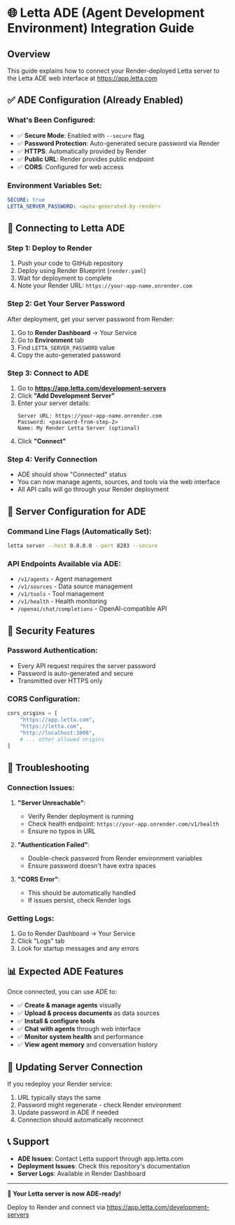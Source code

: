 # 🌐 Letta ADE (Agent Development Environment) Integration Guide

## Overview
This guide explains how to connect your Render-deployed Letta server to the Letta ADE web interface at https://app.letta.com

## ✅ **ADE Configuration (Already Enabled)**

### **What's Been Configured:**
- ✅ **Secure Mode**: Enabled with `--secure` flag
- ✅ **Password Protection**: Auto-generated secure password via Render
- ✅ **HTTPS**: Automatically provided by Render
- ✅ **Public URL**: Render provides public endpoint
- ✅ **CORS**: Configured for web access

### **Environment Variables Set:**
```yaml
SECURE: true
LETTA_SERVER_PASSWORD: <auto-generated-by-render>
```

## 🚀 **Connecting to Letta ADE**

### **Step 1: Deploy to Render**
1. Push your code to GitHub repository
2. Deploy using Render Blueprint (`render.yaml`)
3. Wait for deployment to complete
4. Note your Render URL: `https://your-app-name.onrender.com`

### **Step 2: Get Your Server Password**
After deployment, get your server password from Render:

1. Go to **Render Dashboard** → Your Service
2. Go to **Environment** tab
3. Find `LETTA_SERVER_PASSWORD` value
4. Copy the auto-generated password

### **Step 3: Connect to ADE**
1. Go to **https://app.letta.com/development-servers**
2. Click **"Add Development Server"**
3. Enter your server details:
   ```
   Server URL: https://your-app-name.onrender.com
   Password: <password-from-step-2>
   Name: My Render Letta Server (optional)
   ```
4. Click **"Connect"**

### **Step 4: Verify Connection**
- ADE should show "Connected" status
- You can now manage agents, sources, and tools via the web interface
- All API calls will go through your Render deployment

## 🔧 **Server Configuration for ADE**

### **Command Line Flags (Automatically Set):**
```bash
letta server --host 0.0.0.0 --port 8283 --secure
```

### **API Endpoints Available via ADE:**
- `/v1/agents` - Agent management
- `/v1/sources` - Data source management  
- `/v1/tools` - Tool management
- `/v1/health` - Health monitoring
- `/openai/chat/completions` - OpenAI-compatible API

## 🔐 **Security Features**

### **Password Authentication:**
- Every API request requires the server password
- Password is auto-generated and secure
- Transmitted over HTTPS only

### **CORS Configuration:**
```python
cors_origins = [
    "https://app.letta.com",
    "https://letta.com", 
    "http://localhost:3000",
    # ... other allowed origins
]
```

## 🐛 **Troubleshooting**

### **Connection Issues:**

1. **"Server Unreachable"**:
   - Verify Render deployment is running
   - Check health endpoint: `https://your-app.onrender.com/v1/health`
   - Ensure no typos in URL

2. **"Authentication Failed"**:
   - Double-check password from Render environment variables
   - Ensure password doesn't have extra spaces

3. **"CORS Error"**:
   - This should be automatically handled
   - If issues persist, check Render logs

### **Getting Logs:**
1. Go to Render Dashboard → Your Service
2. Click "Logs" tab
3. Look for startup messages and any errors

## 📊 **Expected ADE Features**

Once connected, you can use ADE to:
- ✅ **Create & manage agents** visually
- ✅ **Upload & process documents** as data sources  
- ✅ **Install & configure tools**
- ✅ **Chat with agents** through web interface
- ✅ **Monitor system health** and performance
- ✅ **View agent memory** and conversation history

## 🔄 **Updating Server Connection**

If you redeploy your Render service:
1. URL typically stays the same
2. Password might regenerate - check Render environment
3. Update password in ADE if needed
4. Connection should automatically reconnect

## 📞 **Support**

- **ADE Issues**: Contact Letta support through app.letta.com
- **Deployment Issues**: Check this repository's documentation
- **Server Logs**: Available in Render Dashboard

---

**🎉 Your Letta server is now ADE-ready!** 

Deploy to Render and connect via https://app.letta.com/development-servers